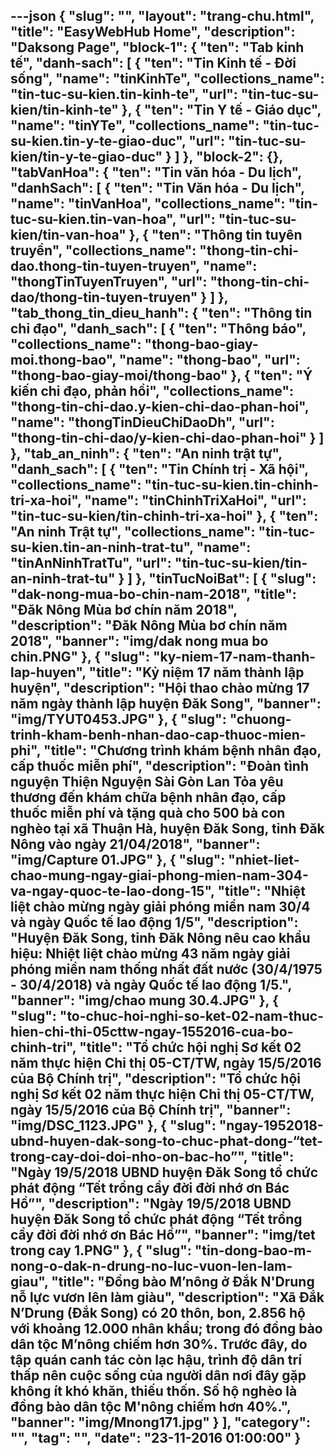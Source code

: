 ---json
{
    "slug": "",
    "layout": "trang-chu.html",
    "title": "EasyWebHub Home",
    "description": "Daksong Page",
    "block-1": {
        "ten": "Tab kinh tế",
        "danh-sach": [
            {
                "ten": "Tin Kinh tế - Đời sống",
                "name": "tinKinhTe",
                "collections_name": "tin-tuc-su-kien.tin-kinh-te",
                "url": "tin-tuc-su-kien/tin-kinh-te"
            },
            {
                "ten": "Tin Y tế - Giáo dục",
                "name": "tinYTe",
                "collections_name": "tin-tuc-su-kien.tin-y-te-giao-duc",
                "url": "tin-tuc-su-kien/tin-y-te-giao-duc"
            }
        ]
    },
    "block-2": {},
    "tabVanHoa": {
        "ten": "Tin văn hóa - Du lịch",
        "danhSach": [
            {
                "ten": "Tin Văn hóa - Du lịch",
                "name": "tinVanHoa",
                "collections_name": "tin-tuc-su-kien.tin-van-hoa",
                "url": "tin-tuc-su-kien/tin-van-hoa"
            },
            {
                "ten": "Thông tin tuyên truyền",
                "collections_name": "thong-tin-chi-dao.thong-tin-tuyen-truyen",
                "name": "thongTinTuyenTruyen",
                "url": "thong-tin-chi-dao/thong-tin-tuyen-truyen"
            }
        ]
    },
    "tab_thong_tin_dieu_hanh": {
        "ten": "Thông tin chỉ đạo",
        "danh_sach": [
            {
                "ten": "Thông báo",
                "collections_name": "thong-bao-giay-moi.thong-bao",
                "name": "thong-bao",
                "url": "thong-bao-giay-moi/thong-bao"
            },
            {
                "ten": "Ý kiến chỉ đạo, phản hồi",
                "collections_name": "thong-tin-chi-dao.y-kien-chi-dao-phan-hoi",
                "name": "thongTinDieuChiDaoDh",
                "url": "thong-tin-chi-dao/y-kien-chi-dao-phan-hoi"
            }
        ]
    },
    "tab_an_ninh": {
        "ten": "An ninh trật tự",
        "danh_sach": [
            {
                "ten": "Tin Chính trị - Xã hội",
                "collections_name": "tin-tuc-su-kien.tin-chinh-tri-xa-hoi",
                "name": "tinChinhTriXaHoi",
                "url": "tin-tuc-su-kien/tin-chinh-tri-xa-hoi"
            },
            {
                "ten": "An ninh Trật tự",
                "collections_name": "tin-tuc-su-kien.tin-an-ninh-trat-tu",
                "name": "tinAnNinhTratTu",
                "url": "tin-tuc-su-kien/tin-an-ninh-trat-tu"
            }
        ]
    },
    "tinTucNoiBat": [
        {
            "slug": "dak-nong-mua-bo-chin-nam-2018",
            "title": "Đăk Nông Mùa bơ chín năm 2018",
            "description": "Đăk Nông Mùa bơ chín năm 2018",
            "banner": "img/dak nong mua bo chin.PNG"
        },
        {
            "slug": "ky-niem-17-nam-thanh-lap-huyen",
            "title": "Kỷ niệm 17 năm thành lập huyện",
            "description": "Hội thao chào mừng 17 năm ngày thành lập huyện Đăk Song",
            "banner": "img/TYUT0453.JPG"
        },
        {
            "slug": "chuong-trinh-kham-benh-nhan-dao-cap-thuoc-mien-phi",
            "title": "Chương trình khám bệnh nhân đạo, cấp thuốc miễn phí",
            "description": "Đoàn tình nguyện  Thiện Nguyện Sài Gòn  Lan Tỏa yêu thương đến khám chữa bệnh nhân đạo, cấp thuốc miễn phí và tặng quà cho 500 bà con nghèo tại xã Thuận Hà, huyện Đăk Song, tỉnh Đăk Nông vào ngày 21/04/2018",
            "banner": "img/Capture 01.JPG"
        },
        {
            "slug": "nhiet-liet-chao-mung-ngay-giai-phong-mien-nam-304-va-ngay-quoc-te-lao-dong-15",
            "title": "Nhiệt liệt chào mừng ngày giải phóng miền nam 30/4 và ngày Quốc tế lao động 1/5",
            "description": "Huyện Đăk Song, tỉnh Đăk Nông nêu cao khẩu hiệu: Nhiệt liệt chào mừng 43 năm ngày giải phóng miền nam thống nhất đất nước (30/4/1975 - 30/4/2018) và ngày Quốc tế lao động 1/5.",
            "banner": "img/chao mung 30.4.JPG"
        },
        {
            "slug": "to-chuc-hoi-nghi-so-ket-02-nam-thuc-hien-chi-thi-05cttw-ngay-1552016-cua-bo-chinh-tri",
            "title": "Tổ chức hội nghị Sơ kết 02 năm thực hiện  Chỉ thị 05-CT/TW, ngày 15/5/2016 của Bộ Chính trị",
            "description": "Tổ chức hội nghị Sơ kết 02 năm thực hiện Chỉ thị 05-CT/TW, ngày 15/5/2016 của Bộ Chính trị",
            "banner": "img/DSC_1123.JPG"
        },
        {
            "slug": "ngay-1952018-ubnd-huyen-dak-song-to-chuc-phat-dong-“tet-trong-cay-doi-doi-nho-on-bac-ho”",
            "title": "Ngày 19/5/2018 UBND huyện Đăk Song tổ chức phát động “Tết trồng cầy đời đời nhớ ơn Bác Hồ”",
            "description": "Ngày 19/5/2018 UBND huyện Đăk Song tổ chức phát động “Tết trồng cầy đời đời nhớ ơn Bác Hồ”",
            "banner": "img/tet trong cay 1.PNG"
        },
        {
            "slug": "tin-dong-bao-m-nong-o-dak-n-drung-no-luc-vuon-len-lam-giau",
            "title": "Đồng bào M’nông ở Đắk N'Drung nỗ lực vươn lên làm giàu",
            "description": "Xã Ðắk N’Drung (Ðắk Song) có 20 thôn, bon, 2.856 hộ với khoảng 12.000 nhân khẩu; trong đó đồng bào dân tộc M’nông chiếm hơn 30%. Trước đây, do tập quán canh tác còn lạc hậu, trình độ dân trí thấp nên cuộc sống của người dân nơi đây gặp không ít khó khăn, thiếu thốn. Số hộ nghèo là đồng bào dân tộc M'nông chiếm hơn 40%.",
            "banner": "img/Mnong171.jpg"
        }
    ],
    "category": "",
    "tag": "",
    "date": "23-11-2016 01:00:00"
}
---
